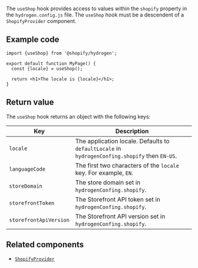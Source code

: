 <!-- This file is generated from source code in the Shopify/hydrogen repo. Edit the files in /packages/hydrogen/src/foundation/useShop and run 'yarn generate-docs' at the root of this repo. For more information, refer to https://github.com/Shopify/shopify-dev/blob/main/content/internal/operations/reference-docs/hydrogen.md. -->

The `useShop` hook provides access to values within the `shopify` property in the `hydrogen.config.js` file. The `useShop` hook must be a descendent of a `ShopifyProvider` component.

## Example code

```tsx
import {useShop} from '@shopify/hydrogen';

export default function MyPage() {
  const {locale} = useShop();

  return <h1>The locale is {locale}</h1>;
}
```

## Return value

The `useShop` hook returns an object with the following keys:

| Key                    | Description                                                                                    |
| ---------------------- | ---------------------------------------------------------------------------------------------- |
| `locale`               | The application locale. Defaults to `defaultLocale` in `hydrogenConfing.shopify` then `EN-US`. |
| `languageCode`         | The first two characters of the `locale` key. For example, `EN`.                               |
| `storeDomain`          | The store domain set in `hydrogenConfing.shopify`.                                             |
| `storefrontToken`      | The Storefront API token set in `hydrogenConfing.shopify`.                                     |
| `storefrontApiVersion` | The Storefront API version set in `hydrogenConfing.shopify`.                                   |

## Related components

- [`ShopifyProvider`](/api/hydrogen/components/global/shopifyprovider)
